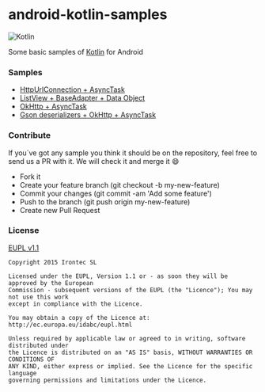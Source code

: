 # android-kotlin-samples

![Kotlin](http://upload.wikimedia.org/wikipedia/en/b/b5/Kotlin-logo.png)

Some basic samples of [Kotlin](http://kotlinlang.org/) for Android

### Samples

- [HttpUrlConnection + AsyncTask](https://github.com/irontec/android-kotlin-samples/tree/master/HttpUrlConnection%20%2B%20AsyncTask)
- [ListView + BaseAdapter + Data Object](https://github.com/irontec/android-kotlin-samples/tree/master/ListView%20%2B%20BaseAdapter%20%2B%20Data%20Object)
- [OkHttp + AsyncTask](https://github.com/irontec/android-kotlin-samples/tree/master/OkHttp%20%2B%20AsyncTask)
- [Gson deserializers + OkHttp + AsyncTask](https://github.com/irontec/android-kotlin-samples/tree/master/Gson%20deserializers%20%2B%20OkHttp%20%2B%20AsyncTask)

### Contribute

If you´ve got any sample you think it should be on the repository, feel free to send us a PR with it. We will check it and merge it :smile:

- Fork it
- Create your feature branch (git checkout -b my-new-feature)
- Commit your changes (git commit -am 'Add some feature')
- Push to the branch (git push origin my-new-feature)
- Create new Pull Request

### License

[EUPL v1.1](https://github.com/irontec/android-kotlin-samples/blob/master/LICENSE.txt)

```
Copyright 2015 Irontec SL

Licensed under the EUPL, Version 1.1 or - as soon they will be approved by the European
Commission - subsequent versions of the EUPL (the "Licence"); You may not use this work
except in compliance with the Licence.

You may obtain a copy of the Licence at:
http://ec.europa.eu/idabc/eupl.html

Unless required by applicable law or agreed to in writing, software distributed under 
the Licence is distributed on an "AS IS" basis, WITHOUT WARRANTIES OR CONDITIONS OF 
ANY KIND, either express or implied. See the Licence for the specific language 
governing permissions and limitations under the Licence.
```

